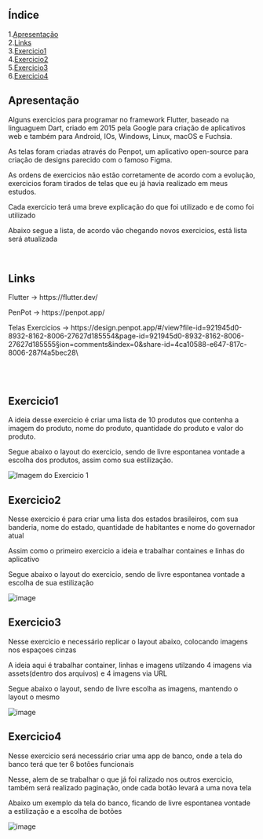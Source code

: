 ## Índice
1.[Apresentação](#apresentação)
<br>
2.[Links](#links)
<br>
3.[Exercicio1](#exercicio1)
<br>
4.[Exercicio2](#exercicio2)
<br>
5.[Exercicio3](#exercicio3)
<br>
6.[Exercicio4](#exercicio4)

## Apresentação
<p>Alguns exercicios para programar no framework Flutter, baseado na linguaguem Dart, criado em 2015 pela Google para criação de aplicativos web e também para Android, IOs, Windows, Linux, macOS e Fuchsia.</p>
<p>As telas foram criadas através do Penpot, um aplicativo open-source para criação de designs parecido com o famoso Figma.</p>
<p>As ordens de exercicios não estão corretamente de acordo com a evolução, exercicios foram tirados de telas que eu já havia realizado em meus estudos.</p>
<p>Cada exercicio terá uma breve explicação do que foi utilizado e de como foi utilizado</p>
<p>Abaixo segue a lista, de acordo vão chegando novos exercicios, está lista será atualizada</p>
<br>

## Links
<p></p>Flutter -> https://flutter.dev/</p>
<p>PenPot -> https://penpot.app/</p>
<p>Telas Exercicios -> https://design.penpot.app/#/view?file-id=921945d0-8932-8162-8006-27627d185554&page-id=921945d0-8932-8162-8006-27627d185555&section=comments&index=0&share-id=4ca10588-e647-817c-8006-287f4a5bec28\</p>
<br>
<br>

## Exercicio1
<p>A ideia desse exercicio é criar uma lista de 10 produtos que contenha a imagem do produto, nome do produto, quantidade do produto e valor do produto.</p>
<p>Segue abaixo o layout do exercicio, sendo de livre espontanea vontade a escolha dos produtos, assim como sua estilização.</p>

![Imagem do Exercicio 1](https://github.com/user-attachments/assets/51b4fe4d-9a16-4de1-917d-b09f7eab69e3)

## Exercicio2 
<p>Nesse exercicio é para criar uma lista dos estados brasileiros, com sua banderia, nome do estado, quantidade de habitantes e nome do governador atual</p>
<p>Assim como o primeiro exercicio a ideia e trabalhar containes e linhas do aplicativo</p>
<p>Segue abaixo o layout do exercicio, sendo de livre espontanea vontade a escolha de sua estilização</p>

![image](https://github.com/user-attachments/assets/c29b6f8c-9c11-4a76-a72b-36f00a54e2a1)

## Exercicio3
<p>Nesse exercicio e necessário replicar o layout abaixo, colocando imagens nos espaçoes cinzas</p>
<p>A ideia aqui é trabalhar container, linhas e imagens utilzando 4 imagens via assets(dentro dos arquivos) e 4 imagens via URL</p>
<p>Segue abaixo o layout, sendo de livre escolha as imagens, mantendo o layout o mesmo</p>

![image](https://github.com/user-attachments/assets/ecabddd2-4056-4602-91fd-9293ae9743ee)

## Exercicio4
<p>Nesse exercicio será necessário criar uma app de banco, onde a tela do banco terá que ter 6 botões funcionais</p>
<p>Nesse, alem de se trabalhar o que já foi ralizado nos outros exercicio, também será realizado paginação, onde cada botão levará a uma nova tela</p>
<p>Abaixo um exemplo da tela do banco, ficando de livre espontanea vontade a estilização e a escolha de botões</p>

![image](https://github.com/user-attachments/assets/28b821ba-a398-4545-b09d-c746635978c6)
